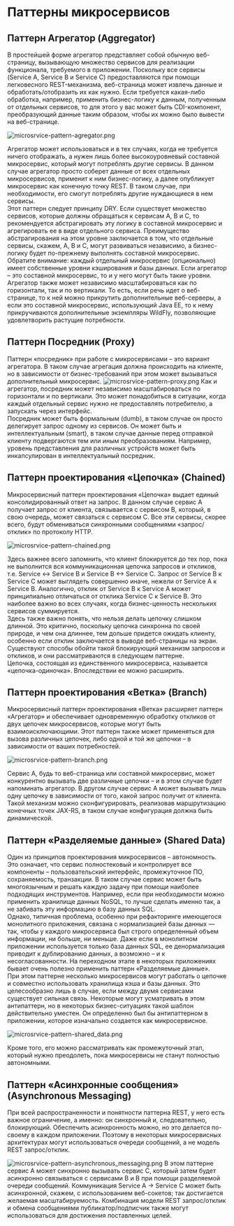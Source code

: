# Паттерны микросервисов

## Паттерн Агрегатор (Aggregator)

В простейшей форме агрегатор представляет собой обычную веб-страницу, вызывающую
множество сервисов для реализации функционала, требуемого в приложении.
Поскольку все сервисы (Service A, Service B и Service C) предоставляются при
помощи легковесного REST-механизма, веб-страница может извлечь данные и
обработать/отобразить их как нужно. Если требуется какая-либо обработка,
например, применить бизнес-логику к данным, полученным от отдельных сервисов, то
для этого у вас может быть CDI-компонент, преобразующий данные таким образом,
чтобы их можно было вывести на веб-странице.

![microsrvice-pattern-agregator.png](img/pattern-agregator.png)

Агрегатор может использоваться и в тех случаях, когда не требуется ничего
отображать, а нужен лишь более высокоуровневый составной микросервис, который
могут потреблять другие сервисы. В данном случае агрегатор просто соберет данные
от всех отдельных микросервисов, применит к ним бизнес-логику, а далее
опубликует микросервис как конечную точку REST. В таком случае, при
необходимости, его смогут потреблять другие нуждающиеся в нем сервисы.     
Этот паттерн следует принципу DRY. Если существует множество сервисов, которые
должны обращаться к сервисам A, B и C, то рекомендуется абстрагировать эту
логику в составной микросервис и агрегировать ее в виде отдельного сервиса.
Преимущество абстрагирования на этом уровне заключается в том, что отдельные
сервисы, скажем, A, B и C, могут развиваться независимо, а бизнес-логику будет
по-прежнему выполнять составной микросервис.  
Обратите внимание: каждый отдельный микросервис (опционально) имеет собственные
уровни кэширования и базы данных. Если агрегатор – это составной микросервис, то
и у него могут быть такие уровни.  
Агрегатор также может независимо масштабироваться как по горизонтали, так и по
вертикали. То есть, если речь идет о веб-странице, то к ней можно прикрутить
дополнительные веб-серверы, а если это составной микросервис, использующий Java
EE, то к нему прикручиваются дополнительные экземпляры WildFly, позволяющие
удовлетворить растущие потребности.

## Паттерн Посредник (Proxy)

Паттерн «посредник» при работе с микросервисами – это вариант агрегатора. В
таком случае агрегация должна происходить на клиенте, но в зависимости от
бизнес-требований при этом может вызываться дополнительный микросервис.
![microsrvice-pattern-proxy.png](img/pattern-proxy.png)
Как и агрегатор, посредник может независимо масштабироваться по горизонтали и по
вертикали. Это может понадобиться в ситуации, когда каждый отдельный сервис
нужно не предоставлять потребителю, а запускать через интерфейс.  
Посредник может быть формальным (dumb), в таком случае он просто делегирует
запрос одному из сервисов. Он может быть и интеллектуальным (smart), в таком
случае данные перед отправкой клиенту подвергаются тем или иным преобразованиям.
Например, уровень представления для различных устройств может быть
инкапсулирован в интеллектуальный посредник.

## Паттерн проектирования «Цепочка» (Chained)

Микросервисный паттерн проектирования «Цепочка» выдает единый консолидированный
ответ на запрос. В данном случае сервис A получает запрос от клиента,
связывается с сервисом B, который, в свою очередь, может связаться с сервисом C.
Все эти сервисы, скорее всего, будут обмениваться синхронными сообщениями
«запрос/отклик» по протоколу HTTP.

![microsrvice-pattern-chained.png](img/pattern-chained.png)

Здесь важнее всего запомнить, что клиент блокируется до тех пор, пока не
выполнится вся коммуникационная цепочка запросов и откликов, т.е. Service <->
Service B и Service B <-> Service C. Запрос от Service B к Service C может
выглядеть совершенно иначе, нежели от Service A к Service B. Аналогично, отклик
от Service B к Service A может принципиально отличаться от отклика Service C к
Service B. Это наиболее важно во всех случаях, когда бизнес-ценность нескольких
сервисов суммируется.  
Здесь также важно понять, что нельзя делать цепочку слишком длинной. Это
критично, поскольку цепочка синхронна по своей природе, и чем она длиннее, тем
дольше придется ожидать клиенту, особенно если отклик заключается в выводе
веб-страницы на экран. Существуют способы обойти такой блокирующий механизм
запросов и откликов, и они рассматриваются в следующем паттерне.  
Цепочка, состоящая из единственного микросервиса, называется «цепочка-одиночка».
Впоследствии ее можно расширить.

## Паттерн проектирования «Ветка» (Branch)

Микросервисный паттерн проектирования «Ветка» расширяет паттерн «Агрегатор» и
обеспечивает одновременную обработку откликов от двух цепочек микросервисов,
которые могут быть взаимоисключающими. Этот паттерн также может применяться для
вызова различных цепочек, либо одной и той же цепочки – в зависимости от ваших
потребностей.

![microsrvice-pattern-branch.png](img/pattern-branch.png)

Сервис A, будь то веб-страница или составной микросервис, может конкурентно
вызывать две различные цепочки – и в этом случае будет напоминать агрегатор. В
другом случае сервис А может вызывать лишь одну цепочку в зависимости от того,
какой запрос получит от клиента.  
Такой механизм можно сконфигурировать, реализовав маршрутизацию конечных точек
JAX-RS, в таком случае конфигурация должна быть динамической.

## Паттерн «Разделяемые данные» (Shared Data)

Один из принципов проектирования микросервисов – автономность. Это означает, что
сервис полностековый и контролирует все компоненты – пользовательский интерфейс,
промежуточное ПО, сохраняемость, транзакции. В таком случае сервис может быть
многоязычным и решать каждую задачу при помощи наиболее подходящих инструментов.
Например, если при необходимости можно применить хранилище данных NoSQL, то
лучше сделать именно так, а не забивать эту информацию в базу данных SQL.  
Однако, типичная проблема, особенно при рефакторинге имеющегося монолитного
приложения, связана с нормализацией базы данных — так, чтобы у каждого
микросервиса был строго определенный объем информации, ни больше, ни меньше.
Даже если в монолитном приложении используется только база данных SQL, ее
денормализация приводит к дублированию данных, а возможно – и к
несогласованности. На переходном этапе в некоторых приложениях бывает очень
полезно применить паттерн «Разделяемые данные».  
При этом паттерне несколько микросервисов могут работать о цепочке и совместно
использовать хранилища кэша и базы данных. Это целесообразно лишь в случае, если
между двумя сервисами существует сильная связь. Некоторые могут усматривать в
этом антипаттерн, но в некоторых бизнес-ситуациях такой шаблон действительно
уместен. Он определенно был бы антипаттерном в приложении, которое изначально
создается как микросервисное.

![microsrvice-pattern-shared_data.png](img/pattern-shared_data.png)

Кроме того, его можно рассматривать как промежуточный этап, который нужно
преодолеть, пока микросервисы не станут полностью автономными.

## Паттерн «Асинхронные сообщения» (Asynchronous Messaging)

При всей распространенности и понятности паттерна REST, у него есть важное
ограничение, а именно: он синхронный и, следовательно, блокирующий. Обеспечить
асинхронность можно, но это делается по-своему в каждом приложении. Поэтому в
некоторых микросервисных архитектурах могут использоваться очереди сообщений, а
не модель REST запрос/отклик.

![microsrvice-pattern-asynchronous_messaging.png](img/pattern-asynchronous_messaging.png)
В этом паттерне сервис А может синхронно вызывать сервис C, который затем будет
асинхронно связываться с сервисами B и В при помощи разделяемой очереди
сообщений. Коммуникация Service A -> Service C может быть асинхронной, скажем, с
использованием веб-сокетов; так достигается желаемая масштабируемость.
Комбинация модели REST запрос/отклик и обмена сообщениями публикатор/подписчик
также могут использоваться для достижения поставленных целей.
